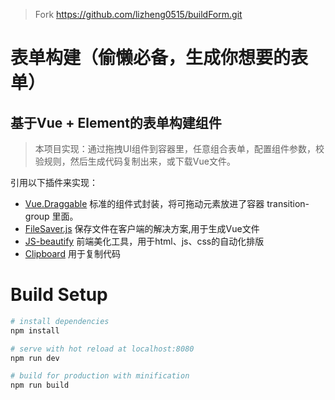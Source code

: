 > Fork https://github.com/lizheng0515/buildForm.git 

# 表单构建（偷懒必备，生成你想要的表单）

## 基于Vue + Element的表单构建组件

> 本项目实现：通过拖拽UI组件到容器里，任意组合表单，配置组件参数，校验规则，然后生成代码复制出来，或下载Vue文件。

引用以下插件来实现：

- [Vue.Draggable](https://github.com/SortableJS/Vue.Draggable) 标准的组件式封装，将可拖动元素放进了容器 transition-group 里面。
- [FileSaver.js](https://github.com/eligrey/FileSaver.js) 保存文件在客户端的解决方案,用于生成Vue文件
- [JS-beautify](https://github.com/beautify-web/js-beautify) 前端美化工具，用于html、js、css的自动化排版
- [Clipboard](http://www.clipboardjs.cn/) 用于复制代码

# Build Setup

``` bash
# install dependencies
npm install

# serve with hot reload at localhost:8080
npm run dev

# build for production with minification
npm run build
```

